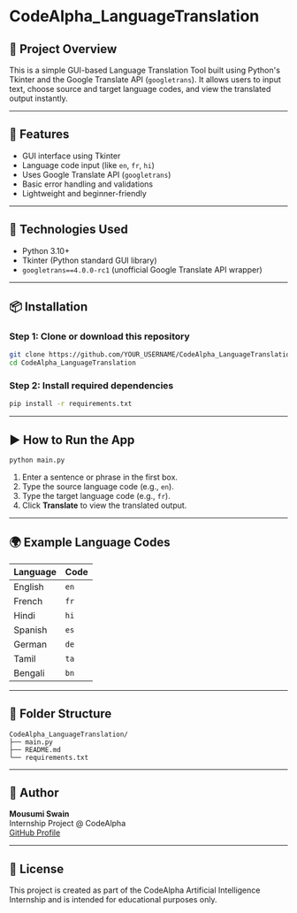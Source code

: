 
# CodeAlpha_LanguageTranslation

## 📌 Project Overview
This is a simple GUI-based Language Translation Tool built using Python's Tkinter and the Google Translate API (`googletrans`). It allows users to input text, choose source and target language codes, and view the translated output instantly.

---

## 🚀 Features
- GUI interface using Tkinter
- Language code input (like `en`, `fr`, `hi`)
- Uses Google Translate API (`googletrans`)
- Basic error handling and validations
- Lightweight and beginner-friendly

---

## 🧠 Technologies Used
- Python 3.10+
- Tkinter (Python standard GUI library)
- `googletrans==4.0.0-rc1` (unofficial Google Translate API wrapper)

---

## 📦 Installation

### Step 1: Clone or download this repository

```bash
git clone https://github.com/YOUR_USERNAME/CodeAlpha_LanguageTranslation.git
cd CodeAlpha_LanguageTranslation
```

### Step 2: Install required dependencies

```bash
pip install -r requirements.txt
```

---

## ▶️ How to Run the App

```bash
python main.py
```

1. Enter a sentence or phrase in the first box.
2. Type the source language code (e.g., `en`).
3. Type the target language code (e.g., `fr`).
4. Click **Translate** to view the translated output.

---

## 🌍 Example Language Codes

| Language | Code |
|----------|------|
| English  | `en` |
| French   | `fr` |
| Hindi    | `hi` |
| Spanish  | `es` |
| German   | `de` |
| Tamil    | `ta` |
| Bengali  | `bn` |

---

## 📁 Folder Structure

```
CodeAlpha_LanguageTranslation/
├── main.py
├── README.md
└── requirements.txt
```

---

## 🙋 Author

**Mousumi Swain**  
Internship Project @ CodeAlpha  
[GitHub Profile](https://github.com/YOUR_USERNAME)

---

## 📎 License

This project is created as part of the CodeAlpha Artificial Intelligence Internship and is intended for educational purposes only.
